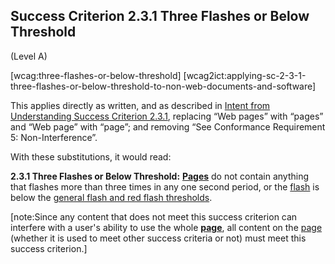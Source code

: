 ## Success Criterion 2.3.1 Three Flashes or Below Threshold

(Level A)

[wcag:three-flashes-or-below-threshold]
[wcag2ict:applying-sc-2-3-1-three-flashes-or-below-threshold-to-non-web-documents-and-software]

This applies directly as written, and as described in [Intent from Understanding Success Criterion 2.3.1](https://www.w3.org/WAI/WCAG22/Understanding/three-flashes-or-below-threshold#intent), replacing “Web pages” with “pages” and “Web page” with “page”; and removing “See Conformance Requirement 5: Non-Interference”.

With these substitutions, it would read:

**2.3.1 Three Flashes or Below Threshold:** **[Pages](#page)** do not contain anything that flashes more than three times in any one second period, or the [flash](https://www.w3.org/TR/WCAG22/#dfn-flashes) is below the [general flash and red flash thresholds](https://www.w3.org/TR/wcag2ict-22/#dfn-general-flash-and-red-flash-thresholds).

[note:Since any content that does not meet this success criterion can interfere with a user's ability to use the whole **[page](#page)**, all content on the [page](#page) (whether it is used to meet other success criteria or not) must meet this success criterion.]
